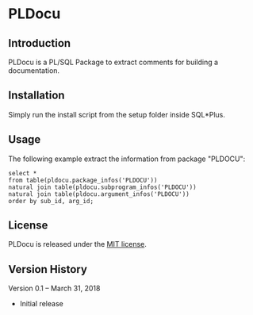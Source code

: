 # PLDocu

## Introduction
PLDocu is a PL/SQL Package to extract comments for building a documentation.

## Installation
Simply run the install script from the setup folder inside SQL*Plus.

## Usage
The following example extract the information from package "PLDOCU":

```
select * 
from table(pldocu.package_infos('PLDOCU'))
natural join table(pldocu.subprogram_infos('PLDOCU'))
natural join table(pldocu.argument_infos('PLDOCU'))
order by sub_id, arg_id;
```

## License
PLDocu is released under the [MIT license](https://github.com/teotiger/pldocu/blob/master/license.txt).

## Version History
Version 0.1 – March 31, 2018
* Initial release

